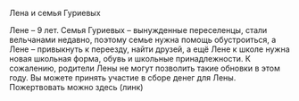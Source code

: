 Лена и семья Гуриевых

Лене – 9 лет.
Семья Гуриевых – вынужденные переселенцы, стали вельчанами недавно, поэтому семье нужна помощь обустроиться, а Лене – привыкнуть к переезду, найти друзей, а ещё Лене к школе нужна новая школьная форма, обувь и школьные принадлежности. К сожалению, родители Лены не могут позволить такие обновки в этом году. Вы можете принять участие в сборе денег для Лены. 
Пожертвовать можно здесь (линк)

